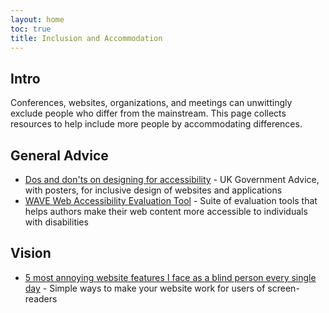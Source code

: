 ```yaml
---
layout: home
toc: true
title: Inclusion and Accommodation
---
```


## Intro

Conferences, websites, organizations, and meetings can unwittingly exclude people who differ from the mainstream. This page collects resources to help include more people by accommodating differences.

## General Advice

* [Dos and don'ts on designing for accessibility](https://accessibility.blog.gov.uk/2016/09/02/dos-and-donts-on-designing-for-accessibility/) - UK Government Advice, with posters, for inclusive design of websites and applications
* [WAVE Web Accessibility Evaluation Tool](https://wave.webaim.org) - Suite of evaluation tools that helps authors make their web content more accessible to individuals with disabilities

<!-- ## Age -->

<!-- ## Race -->

<!-- ## Mobility -->

## Vision

* [5 most annoying website features I face as a blind person every single day](https://bighack.org/5-most-annoying-website-features-i-face-as-a-blind-screen-reader-user-accessibility/) - Simple ways to make your website work for users of screen-readers

<!-- ## Hearing -->

<!-- ## Neurodiversity -->

<!-- ## Ableist language -->

<!-- ## Accessibility -->

<!-- ## Sexuality -->

<!-- ## Religion and beliefs -->

<!-- ## Gender -->

<!-- ## Gender Reassignment -->

<!-- ## Trans, non-binary, gender non-conforming -->
